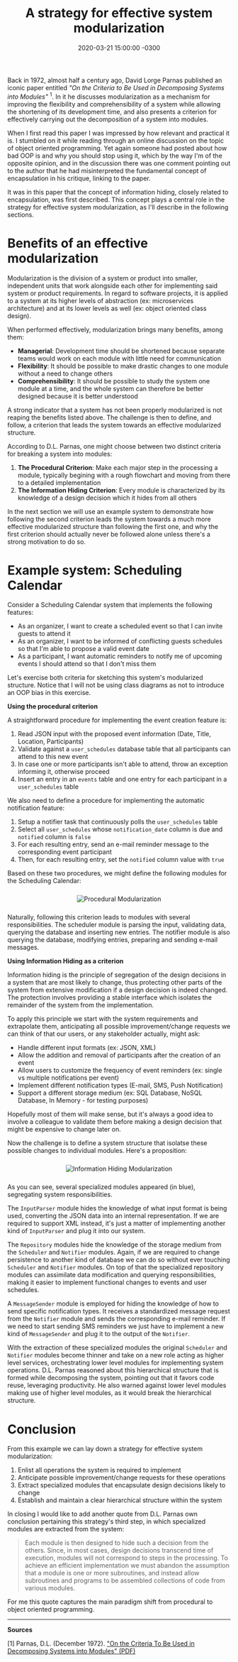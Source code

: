 ﻿---
layout: post
title: "A strategy for effective system modularization"
date: 2020-03-21 15:00:00 -0300
tags: system-design oop
---

Back in 1972, almost half a century ago, David Lorge Parnas published an iconic paper entitled <i>"On the Criteria to Be Used in Decomposing Systems into Modules"</i> <sup>1</sup>. In it he discusses modularization as a mechanism
for improving the flexibility and comprehensibility of a system while allowing the shortening of its development time, and also presents a criterion for effectively carrying out the decomposition of a system into modules.

When I first read this paper I was impressed by how relevant and practical it is. I stumbled on it while reading through an online discussion on the topic of object oriented programming. Yet again someone had posted about how bad OOP is and why you should stop using it, which by the way I'm of the opposite opinion, and in the discussion there was one comment pointing out to the author that he had misinterpreted the fundamental concept of encapsulation in his critique, linking to the paper.

It was in this paper that the concept of information hiding, closely related to encapsulation, was first described. This concept plays a central role in the strategy for effective system modularization, as I'll describe in the following sections.

Benefits of an effective modularization
============

Modularization is the division of a system or product into smaller, independent units that work alongside each other for implementing said system or product requirements. In regard to software projects, it is applied to a system at its higher levels of abstraction (ex: microservices architecture) and at its lower levels as well (ex: object oriented class design).

When performed effectively, modularization brings many benefits, among them:

* <b>Managerial</b>: Development time should be shortened because separate teams would work on each module with little need for communication
* <b>Flexibility</b>: It should be possible to make drastic changes to one module without a need to change others
* <b>Comprehensibility</b>: It should be possible to study the system one module at a time, and the whole system can therefore be better designed because it is better understood

A strong indicator that a system has not been properly modularized is not reaping the benefits listed above. The challenge is then to define, and follow, a criterion that leads the system towards an effective modularized structure.

According to D.L. Parnas, one might choose between two distinct criteria for breaking a system into modules:

1. <b>The Procedural Criterion</b>: Make each major step in the processing a module, typically begining with a rough flowchart and moving from there to a detailed implementation
2. <b>The Information Hiding Criterion</b>: Every module is characterized by its knowledge of a design decision which it hides from all others

In the next section we will use an example system to demonstrate how following the second criterion leads the system towards a much more effective modularized structure than following the first one, and why the first criterion should actually never be followed alone unless there's a strong motivation to do so.

Example system: Scheduling Calendar
============

Consider a Scheduling Calendar system that implements the following features:

* As an organizer, I want to create a scheduled event so that I can invite guests to attend it
* As an organizer, I want to be informed of conflicting guests schedules so that I'm able to propose a valid event date
* As a participant, I want automatic reminders to notify me of upcoming events I should attend so that I don't miss them

Let's exercise both criteria for sketching this system's modularized structure. Notice that I will not be using class diagrams as not to introduce an OOP bias in this exercise.

<b>Using the procedural criterion</b>

A straightforward procedure for implementing the event creation feature is:

1. Read JSON input with the proposed event information (Date, Title, Location, Participants)
1. Validate against a `user_schedules` database table that all participants can attend to this new event
1. In case one or more participants isn't able to attend, throw an exception informing it, otherwise proceed
1. Insert an entry in an `events` table and one entry for each participant in a `user_schedules` table

We also need to define a procedure for implementing the automatic notification feature:

1. Setup a notifier task that continuously polls the `user_schedules` table
1. Select all `user_schedules` whose `notification_date` column is due and `notified` column is `false`
1. For each resulting entry, send an e-mail reminder message to the corresponding event participant
1. Then, for each resulting entry, set the `notified` column value with `true`

Based on these two procedures, we might define the following modules for the Scheduling Calendar:

<p align="center">
  <img style="max-height: 124px; max-width: 100%; margin: 10px" src="{{ site.baseurl }}/images/p16/procedural-modules.PNG" alt="Procedural Modularization"/>
  <br>
</p>

Naturally, following this criterion leads to modules with several responsibilities. The scheduler module is parsing the input, validating data, querying the database and inserting new entries. The notifier module is also querying the database, modifying entries, preparing and sending e-mail messages.

<b>Using Information Hiding as a criterion</b>

Information hiding is the principle of segregation of the design decisions in a system that are most likely to change, thus protecting other parts of the system from extensive modification if a design decision is indeed changed. The protection involves providing a stable interface which isolates the remainder of the system from the implementation.

To apply this principle we start with the system requirements and extrapolate them, anticipating all possible improvement/change requests we can think of that our users, or any stakeholder actually, might ask:

* Handle different input formats (ex: JSON, XML)
* Allow the addition and removal of participants after the creation of an event
* Allow users to customize the frequency of event reminders (ex: single vs multiple notifications per event)
* Implement different notification types (E-mail, SMS, Push Notification)
* Support a different storage medium (ex: SQL Database, NoSQL Database, In Memory - for testing purposes)

Hopefully most of them will make sense, but it's always a good idea to involve a colleague to validate them before making a design decision that might be expensive to change later on.

Now the challenge is to define a system structure that isolatse these possible changes to individual modules. Here's a proposition:

<p align="center">
  <img style="max-height: 367px; max-width: 100%; margin: 10px" src="{{ site.baseurl }}/images/p16/information-hiding-modules.PNG" alt="Information Hiding Modularization"/>
  <br>
</p>

As you can see, several specialized modules appeared (in blue), segregating system responsibilities.

The `InputParser` module hides the knowledge of what input format is being used, converting the JSON data into an internal representation. If we are required to support XML instead, it's just a matter of implementing another kind of `InputParser` and plug it into our system.

The `Repository` modules hide the knowledge of the storage medium from the `Scheduler` and `Notifier` modules. Again, if we are required to change persistence to another kind of database we can do so without ever touching `Scheduler` and `Notifier` modules. On top of that the specialized repository modules can assimilate data modification and querying responsibilities, making it easier to implement functional changes to events and user schedules.

A `MessageSender` module is employed for hiding the knowledge of how to send specific notification types. It receives a standardized message request from the `Notifier` module and sends the corresponding e-mail reminder. If we need to start sending SMS reminders we just have to implement a new kind of `MessageSender` and plug it to the output of the `Notifier`.

With the extraction of these specialized modules the original `Scheduler` and `Notifier` modules become thinner and take on a new role acting as higher level services, orchestrating lower level modules for implementing system operations. D.L. Parnas reasoned about this hierarchical structure that is formed while decomposing the system, pointing out that it favors code reuse, leveraging productivity. He also warned against lower level modules making use of higher level modules, as it would break the hierarchical structure.

Conclusion
============

From this example we can lay down a strategy for effective system modularization:

1. Enlist all operations the system is required to implement
1. Anticipate possible improvement/change requests for these operations
1. Extract specialized modules that encapsulate design decisions likely to change
1. Establish and maintain a clear hierarchical structure within the system

In closing I would like to add another quote from D.L. Parnas own conclusion pertaining this strategy's third step, in which specialized modules are extracted from the system:

> Each module is then designed to hide such a decision from the others. Since, in most cases, design decisions transcend time of execution, modules will not correspond to steps in the processing. To achieve an efficient implementation we must abandon the assumption that a module is one or more subroutines, and instead allow subroutines and programs to be assembled collections of code from various modules.

For me this quote captures the main paradigm shift from procedural to object oriented programming.

---

<b>Sources</b>

[1] Parnas, D.L. (December 1972). ["On the Criteria To Be Used in Decomposing Systems into Modules" (PDF)](https://www.win.tue.nl/~wstomv/edu/2ip30/references/criteria_for_modularization.pdf)
